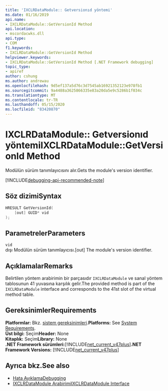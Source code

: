 ```yaml
---
title: 'IXCLRDataModule:: Getversionıd yöntemi'
ms.date: 01/16/2019
api.name:
- IXCLRDataModule::GetVersionId Method
api.location:
- mscordacwks.dll
api.type:
- COM
f1.keywords:
- IXCLRDataModule::GetVersionId Method
helpviewer.keywords:
- IXCLRDataModule::GetVersionId Method [.NET Framework debugging]
topic_type:
- apiref
author: cshung
ms.author: andrewau
ms.openlocfilehash: 9d5ef137a5d76c3d7545ab16921352123e978fb1
ms.sourcegitcommit: 9a4488a3625866335e83a20da5e9c5286b1f034c
ms.translationtype: MT
ms.contentlocale: tr-TR
ms.lasthandoff: 05/15/2020
ms.locfileid: "83420870"
---
```

# <a name="ixclrdatamodulegetversionid-method"></a><span data-ttu-id="7e4fc-102">IXCLRDataModule:: Getversionıd yöntemi</span><span class="sxs-lookup"><span data-stu-id="7e4fc-102">IXCLRDataModule::GetVersionId Method</span></span>

<span data-ttu-id="7e4fc-103">Modülün sürüm tanımlayıcısını alır.</span><span class="sxs-lookup"><span data-stu-id="7e4fc-103">Gets the module's version identifier.</span></span>

[!INCLUDE[debugging-api-recommended-note](../../../../includes/debugging-api-recommended-note.md)]

## <a name="syntax"></a><span data-ttu-id="7e4fc-104">Söz dizimi</span><span class="sxs-lookup"><span data-stu-id="7e4fc-104">Syntax</span></span>

```cpp
HRESULT GetVersionId(
    [out] GUID* vid
);
```

## <a name="parameters"></a><span data-ttu-id="7e4fc-105">Parametreler</span><span class="sxs-lookup"><span data-stu-id="7e4fc-105">Parameters</span></span>

`vid`\
<span data-ttu-id="7e4fc-106">dışı Modülün sürüm tanımlayıcısı.</span><span class="sxs-lookup"><span data-stu-id="7e4fc-106">[out] The module's version identifier.</span></span>

## <a name="remarks"></a><span data-ttu-id="7e4fc-107">Açıklamalar</span><span class="sxs-lookup"><span data-stu-id="7e4fc-107">Remarks</span></span>

<span data-ttu-id="7e4fc-108">Belirtilen yöntem arabirimin bir parçasıdır `IXCLRDataModule` ve sanal yöntem tablosunun 41 yuvasına karşılık gelir.</span><span class="sxs-lookup"><span data-stu-id="7e4fc-108">The provided method is part of the `IXCLRDataModule` interface and corresponds to the 41st slot of the virtual method table.</span></span>

## <a name="requirements"></a><span data-ttu-id="7e4fc-109">Gereksinimler</span><span class="sxs-lookup"><span data-stu-id="7e4fc-109">Requirements</span></span>

<span data-ttu-id="7e4fc-110">**Platformlar:** Bkz. [sistem gereksinimleri](../../get-started/system-requirements.md).</span><span class="sxs-lookup"><span data-stu-id="7e4fc-110">**Platforms:** See [System Requirements](../../get-started/system-requirements.md).</span></span>  
<span data-ttu-id="7e4fc-111">**Üst bilgi:** Seçim</span><span class="sxs-lookup"><span data-stu-id="7e4fc-111">**Header:** None</span></span>  
<span data-ttu-id="7e4fc-112">**Kitaplık:** Seçim</span><span class="sxs-lookup"><span data-stu-id="7e4fc-112">**Library:** None</span></span>  
<span data-ttu-id="7e4fc-113">**.NET Framework sürümleri:**[!INCLUDE[net_current_v47plus](../../../../includes/net-current-v47plus.md)]</span><span class="sxs-lookup"><span data-stu-id="7e4fc-113">**.NET Framework Versions:** [!INCLUDE[net_current_v47plus](../../../../includes/net-current-v47plus.md)]</span></span>  

## <a name="see-also"></a><span data-ttu-id="7e4fc-114">Ayrıca bkz.</span><span class="sxs-lookup"><span data-stu-id="7e4fc-114">See also</span></span>

- [<span data-ttu-id="7e4fc-115">Hata Ayıklama</span><span class="sxs-lookup"><span data-stu-id="7e4fc-115">Debugging</span></span>](index.md)
- [<span data-ttu-id="7e4fc-116">IXCLRDataModule Arabirimi</span><span class="sxs-lookup"><span data-stu-id="7e4fc-116">IXCLRDataModule Interface</span></span>](ixclrdatamodule-interface.md)
